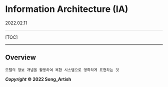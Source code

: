 # Information Architecture (IA)

2022.02.11

---

[TOC]

---



## Overview

```
모델의 정보 개념을 활용하여 복합 시스템으로 명확하게 표현하는 것
```



***Copyright* © 2022 Song_Artish**